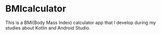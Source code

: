 # BMIcalculator
This is a BMI(Body Mass Index) calculator app that I develop during my studies about Kotlin and Android Studio.
